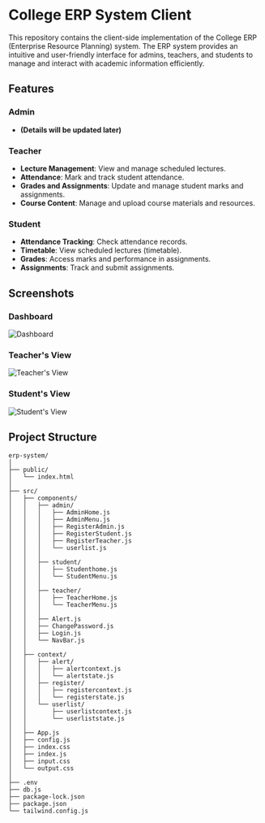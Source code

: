 # College ERP System Client

This repository contains the client-side implementation of the College ERP (Enterprise Resource Planning) system. The ERP system provides an intuitive and user-friendly interface for admins, teachers, and students to manage and interact with academic information efficiently.

## Features

### Admin
- **(Details will be updated later)**

### Teacher
- **Lecture Management**: View and manage scheduled lectures.
- **Attendance**: Mark and track student attendance.
- **Grades and Assignments**: Update and manage student marks and assignments.
- **Course Content**: Manage and upload course materials and resources.

### Student
- **Attendance Tracking**: Check attendance records.
- **Timetable**: View scheduled lectures (timetable).
- **Grades**: Access marks and performance in assignments.
- **Assignments**: Track and submit assignments.

## Screenshots

### Dashboard
![Dashboard](screenshots/dashboard.png)

### Teacher's View
![Teacher's View](screenshots/teachers-view.png)

### Student's View
![Student's View](screenshots/students-view.png)


## Project Structure

```plaintext
erp-system/
│
├── public/
│   └── index.html
│
├── src/
│   ├── components/
│   │   ├── admin/
│   │   │   ├── AdminHome.js
│   │   │   ├── AdminMenu.js
│   │   │   ├── RegisterAdmin.js
│   │   │   ├── RegisterStudent.js
│   │   │   ├── RegisterTeacher.js
│   │   │   └── userlist.js
│   │   │
│   │   ├── student/
│   │   │   ├── Studenthome.js
│   │   │   └── StudentMenu.js
│   │   │
│   │   ├── teacher/
│   │   │   ├── TeacherHome.js
│   │   │   └── TeacherMenu.js
│   │   │
│   │   ├── Alert.js
│   │   ├── ChangePassword.js
│   │   ├── Login.js
│   │   └── NavBar.js
│   │
│   ├── context/
│   │   ├── alert/
│   │   │   ├── alertcontext.js
│   │   │   └── alertstate.js
│   │   ├── register/
│   │   │   ├── registercontext.js
│   │   │   └── registerstate.js
│   │   └── userlist/
│   │       ├── userlistcontext.js
│   │       └── userliststate.js
│   │
│   ├── App.js
│   ├── config.js
│   ├── index.css
│   ├── index.js
│   ├── input.css
│   └── output.css
│
├── .env
├── db.js
├── package-lock.json
├── package.json
└── tailwind.config.js
```
